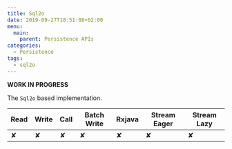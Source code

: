 ```yaml
---
title: Sql2o
date: 2019-09-27T18:51:08+02:00
menu:
  main:
    parent: Persistence APIs
categories:
  - Persistence
tags:
  - sql2o
---
```


**WORK IN PROGRESS**

The `Sql2o` based implementation.

| Read | Write | Call | Batch Write | Rxjava | Stream Eager | Stream Lazy |
|------|-------|------|-------------|--------|--------------|-------------|
| ✘    | ✘     | ✘    | ✘           | ✘      | ✘            | ✘           |
